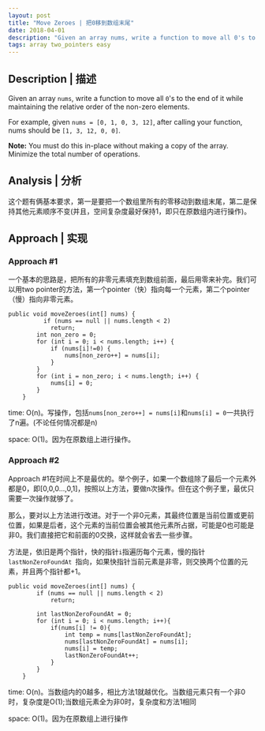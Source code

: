 ```yaml
---
layout: post
title: "Move Zeroes | 把0移到数组末尾"
date: 2018-04-01
description: "Given an array nums, write a function to move all 0's to the end of it while maintaining the relative order of the non-zero elements."
tags: array two_pointers easy
---   
```


## Description | 描述
Given an array `nums`, write a function to move all `0`'s to the end of it while maintaining the relative order of the non-zero elements.

For example, given `nums = [0, 1, 0, 3, 12]`, after calling your function, nums should be `[1, 3, 12, 0, 0]`.

**Note:**
You must do this in-place without making a copy of the array.
Minimize the total number of operations.

## Analysis | 分析
这个题有俩基本要求，第一是要把一个数组里所有的零移动到数组末尾，第二是保持其他元素顺序不变(并且，空间复杂度最好保持1，即只在原数组内进行操作)。

## Approach | 实现

### Approach #1
一个基本的思路是，把所有的非零元素填充到数组前面，最后用零来补完。我们可以用two pointer的方法，第一个pointer（快）指向每一个元素，第二个pointer（慢）指向非零元素。

```
public void moveZeroes(int[] nums) {
		  if (nums == null || nums.length < 2)
            return;
        int non_zero = 0;
        for (int i = 0; i < nums.length; i++) {
            if (nums[i]!=0) {
                nums[non_zero++] = nums[i];
            }
        }
        for (int i = non_zero; i < nums.length; i++) {
            nums[i] = 0;
        }
    }
```
time: O(n)。写操作，包括`nums[non_zero++] = nums[i]`和`nums[i] = 0`一共执行了n遍。(不论任何情况都是n)

space: O(1)。因为在原数组上进行操作。

### Approach #2
Approach #1在时间上不是最优的。举个例子，如果一个数组除了最后一个元素外都是0，即[0,0,0...,0,1]，按照以上方法，要做n次操作。但在这个例子里，最优只需要一次操作就够了。

那么，要对以上方法进行改进。对于一个非0元素，其最终位置是当前位置或更前位置，如果是后者，这个元素的当前位置会被其他元素所占据，可能是0也可能是非0。我们直接把它和前面的0交换，这样就会省去一些步骤。

方法是，依旧是两个指针，快的指针`i`指遍历每个元素，慢的指针`lastNonZeroFoundAt `指向，如果快指针当前元素是非零，则交换两个位置的元素，并且两个指针都+1。

```
public void moveZeroes(int[] nums) {
        if (nums == null || nums.length < 2)
            return;

        int lastNonZeroFoundAt = 0;
        for (int i = 0; i < nums.length; i++){
            if(nums[i] != 0){
                int temp = nums[lastNonZeroFoundAt];
                nums[lastNonZeroFoundAt] = nums[i];
                nums[i] = temp;
                lastNonZeroFoundAt++;
            }
        }
    }
```
time: O(n)。当数组内的0越多，相比方法1就越优化。当数组元素只有一个非0时，复杂度是O(1);当数组元素全为非0时，复杂度和方法1相同

space: O(1)。因为在原数组上进行操作